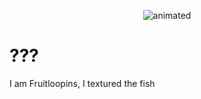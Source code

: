 <p align="center">
  <img src="https://user-images.githubusercontent.com/49851457/221354396-72efc1ef-54f0-4cdb-9c74-4bbea503a12f.gif" alt="animated" />
  
# ???

I am Fruitloopins, I textured the fish
